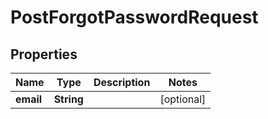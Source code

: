 

# PostForgotPasswordRequest


## Properties

| Name | Type | Description | Notes |
|------------ | ------------- | ------------- | -------------|
|**email** | **String** |  |  [optional] |



